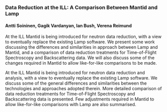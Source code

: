 ### Data Reduction at the ILL: A Comparison Between Mantid and Lamp

#### Antti Soininen, Gagik Vardanyan, Ian Bush, Verena Reimund

At the ILL Mantid is being introduced for neutron data reduction, with a view to eventually replace the existing Lamp software. We present some work discussing the differences and similarities in approach between Lamp and Mantid, and a comparison of data reduction treatments for Time-of-Flight Spectroscopy and Backscattering data. We will also discuss some of the changes required in Mantid to allow like-for-like comparisons to be made.

At the ILL Mantid is being introduced for neutron data reduction and analysis, with a view to eventually replace the existing Lamp software. We discuss some of the general differences and similarities between the technologies and approaches adopted therein. More detailed comparison of data reduction treatments for Time-of-Flight Spectroscopy and Backscattering data is presented. Few adjustments required in Mantid to allow like-for-like comparisons with Lamp are also summarised.
